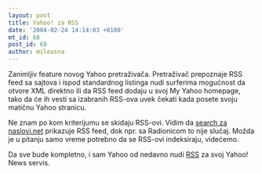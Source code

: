 ```yaml
---
layout: post
title: Yahoo! za RSS
date: '2004-02-24 14:14:03 +0100'
mt_id: 68
post_id: 68
author: mileusna
---
```

Zanimljiv feature novog Yahoo pretraživača. Pretraživač prepoznaje RSS feed sa sajtova i ispod standardnog listinga nudi surferima mogućnost da otvore XML direktno ili da RSS feed dodaju u svoj My Yahoo homepage, tako da će ih vesti sa izabranih RSS-ova uvek čekati kada posete svoju matičnu Yahoo stranicu.

Ne znam po kom kriterijumu se skidaju RSS-ovi. Vidim da [search za naslovi.net](http://search.yahoo.com/search?p=naslovi+dana&ei=UTF-8&n=20&fl=0&x=wrt) prikazuje RSS feed, dok npr. sa Radionicom to nije slučaj. Možda je u pitanju samo vreme potrebno da se RSS-ovi indeksiraju, videćemo.

Da sve bude kompletno, i sam Yahoo od nedavno nudi [RSS](http://news.yahoo.com/rss) za svoj Yahoo! News servis.

